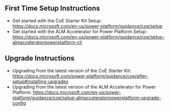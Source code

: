 ## First Time Setup Instructions
- Get started with the CoE Starter Kit Setup: https://docs.microsoft.com/en-us/power-platform/guidance/coe/setup
- Get started with the ALM Accelerator for Power Platform Setup: https://docs.microsoft.com/en-us/power-platform/guidance/coe/setup-almacceleratorpowerplatform-cli

## Upgrade Instructions
- Upgrading from the latest version of the CoE Starter Kit: https://docs.microsoft.com/power-platform/guidance/coe/after-setup#installing-upgrades
- Upgrading from the latest version of the ALM Accelerator for Power Platform: https://docs.microsoft.com/en-us/power-platform/guidance/coe/setup-almacceleratorpowerplatform-upgrade-config
